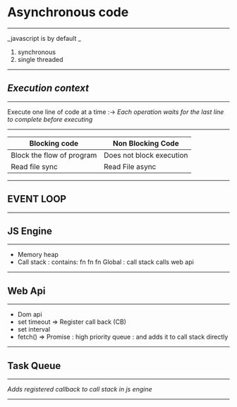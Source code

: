 # Asynchronous code

---

_javascript is by default _

1. synchronous
2. single threaded

---

## _Execution context_

---

Execute one line of code at a time :-> _Each operation waits for the last line to complete before executing_

---

| Blocking code             | Non Blocking Code        |
| ------------------------- | ------------------------ |
| Block the flow of program | Does not block execution |
| Read file sync            | Read File async          |

---

## EVENT LOOP

---

## JS Engine

---

- Memory heap
- Call stack :
  contains:
  fn
  fn
  fn
  Global
  : call stack calls web api

---

## Web Api

---

- Dom api
- set timeout => Register call back (CB)
- set interval
- fetch() => Promise : high priority queue
  : and adds it to call stack directly

---

## Task Queue

---

_Adds registered callback to call stack in js engine_

---
